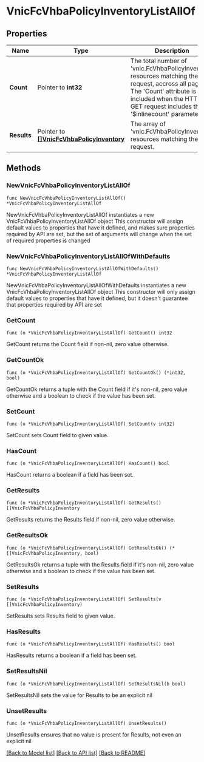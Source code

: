 # VnicFcVhbaPolicyInventoryListAllOf

## Properties

Name | Type | Description | Notes
------------ | ------------- | ------------- | -------------
**Count** | Pointer to **int32** | The total number of &#39;vnic.FcVhbaPolicyInventory&#39; resources matching the request, accross all pages. The &#39;Count&#39; attribute is included when the HTTP GET request includes the &#39;$inlinecount&#39; parameter. | [optional] 
**Results** | Pointer to [**[]VnicFcVhbaPolicyInventory**](VnicFcVhbaPolicyInventory.md) | The array of &#39;vnic.FcVhbaPolicyInventory&#39; resources matching the request. | [optional] 

## Methods

### NewVnicFcVhbaPolicyInventoryListAllOf

`func NewVnicFcVhbaPolicyInventoryListAllOf() *VnicFcVhbaPolicyInventoryListAllOf`

NewVnicFcVhbaPolicyInventoryListAllOf instantiates a new VnicFcVhbaPolicyInventoryListAllOf object
This constructor will assign default values to properties that have it defined,
and makes sure properties required by API are set, but the set of arguments
will change when the set of required properties is changed

### NewVnicFcVhbaPolicyInventoryListAllOfWithDefaults

`func NewVnicFcVhbaPolicyInventoryListAllOfWithDefaults() *VnicFcVhbaPolicyInventoryListAllOf`

NewVnicFcVhbaPolicyInventoryListAllOfWithDefaults instantiates a new VnicFcVhbaPolicyInventoryListAllOf object
This constructor will only assign default values to properties that have it defined,
but it doesn't guarantee that properties required by API are set

### GetCount

`func (o *VnicFcVhbaPolicyInventoryListAllOf) GetCount() int32`

GetCount returns the Count field if non-nil, zero value otherwise.

### GetCountOk

`func (o *VnicFcVhbaPolicyInventoryListAllOf) GetCountOk() (*int32, bool)`

GetCountOk returns a tuple with the Count field if it's non-nil, zero value otherwise
and a boolean to check if the value has been set.

### SetCount

`func (o *VnicFcVhbaPolicyInventoryListAllOf) SetCount(v int32)`

SetCount sets Count field to given value.

### HasCount

`func (o *VnicFcVhbaPolicyInventoryListAllOf) HasCount() bool`

HasCount returns a boolean if a field has been set.

### GetResults

`func (o *VnicFcVhbaPolicyInventoryListAllOf) GetResults() []VnicFcVhbaPolicyInventory`

GetResults returns the Results field if non-nil, zero value otherwise.

### GetResultsOk

`func (o *VnicFcVhbaPolicyInventoryListAllOf) GetResultsOk() (*[]VnicFcVhbaPolicyInventory, bool)`

GetResultsOk returns a tuple with the Results field if it's non-nil, zero value otherwise
and a boolean to check if the value has been set.

### SetResults

`func (o *VnicFcVhbaPolicyInventoryListAllOf) SetResults(v []VnicFcVhbaPolicyInventory)`

SetResults sets Results field to given value.

### HasResults

`func (o *VnicFcVhbaPolicyInventoryListAllOf) HasResults() bool`

HasResults returns a boolean if a field has been set.

### SetResultsNil

`func (o *VnicFcVhbaPolicyInventoryListAllOf) SetResultsNil(b bool)`

 SetResultsNil sets the value for Results to be an explicit nil

### UnsetResults
`func (o *VnicFcVhbaPolicyInventoryListAllOf) UnsetResults()`

UnsetResults ensures that no value is present for Results, not even an explicit nil

[[Back to Model list]](../README.md#documentation-for-models) [[Back to API list]](../README.md#documentation-for-api-endpoints) [[Back to README]](../README.md)


